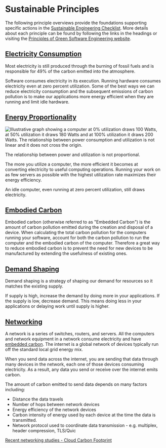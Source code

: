 # Sustainable Principles

The following principle overviews provide the foundations supporting specific actions in the [Sustainable Engineering Checklist](./readme.md#sustainable_engineering_checklist). More details about each principle can be found by following the links in the headings or visiting the [Principles of Green Software Engineering website](https://principles.green/).

## [Electricity Consumption](https://principles.green/principles/electricity/)

Most electricity is still produced through the burning of fossil fuels and is responsible for 49% of the carbon emitted into the atmosphere.

Software consumes electricity in its execution. Running hardware consumes electricity even at zero percent utilization.  Some of the best ways we can reduce electricity consumption and the subsequent emissions of carbon pollution is to make our applications more energy efficient when they are running and limit idle hardware.

## [Energy Proportionality](https://principles.green/principles/energy-proportionality/)

![Illustrative graph showing a computer at 0% utilization draws 100 Watts, at 50% utilization it draws 180 Watts and at 100% utilization it draws 200 Watts. The relationship between power consumption and utilization is not linear and it does not cross the origin.](https://principles.green/assets/images/principles/energy-proportionality-1.png?v=e5febc24f5d4d4930ad43de3686aa856)

The relationship between power and utilization is not proportional.

The more you utilize a computer, the more efficient it becomes at converting electricity to useful computing operations. Running your work on as few servers as possible with the highest utilization rate maximizes their energy efficiency.

An idle computer, even running at zero percent utilization, still draws electricity.

## [Embodied Carbon](https://principles.green/principles/embodied-carbon/)

Embodied carbon (otherwise referred to as "Embedded Carbon") is the amount of carbon pollution emitted during the creation and disposal of a device. When calculating the total carbon pollution for the computers running your software, account for both the carbon pollution to run the computer and the embodied carbon of the computer. Therefore a great way to reduce embodied carbon is to prevent the need for new devices to be manufactured by extending the usefulness of existing ones.

## [Demand Shaping](https://principles.green/principles/demand-shaping/)

Demand shaping is a strategy of shaping our demand for resources so it matches the existing supply.

If supply is high, increase the demand by doing more in your applications. If the supply is low, decrease demand.  This means doing less in your applications or delaying work until supply is higher.

## [Networking](https://principles.green/principles/networking/)

A network is a series of switches, routers, and servers. All the computers and network equipment in a network consume electricity and have [embedded carbon](#embodied_carbon). The internet is a global network of devices typically run off the standard local grid energy mix.

When you send data across the internet, you are sending that data through many devices in the network, each one of those devices consuming electricity. As a result, any data you send or receive over the internet emits carbon.

The amount of carbon emitted to send data depends on many factors including:

- Distance the data travels
- Number of hops between network devices
- Energy efficiency of the network devices
- Carbon intensity of energy used by each device at the time the data is transmitted.
- Network protocol used to coordinate data transmission - e.g. multiplex, header compression, TLS/Quic

[Recent networking studies - Cloud Carbon Footprint](https://www.cloudcarbonfootprint.org/docs/methodology/#appendix-iv-recent-networking-studies)
